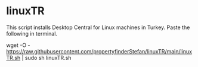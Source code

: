 # linuxTR
This script installs Desktop Central for Linux machines in Turkey.
Paste the following in terminal.

wget -O - https://raw.githubusercontent.com/propertyfinderStefan/linuxTR/main/linuxTR.sh | sudo sh linuxTR.sh
